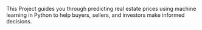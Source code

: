 This Project guides you through predicting real estate prices using machine learning in Python to help buyers, sellers, and investors make informed decisions.
